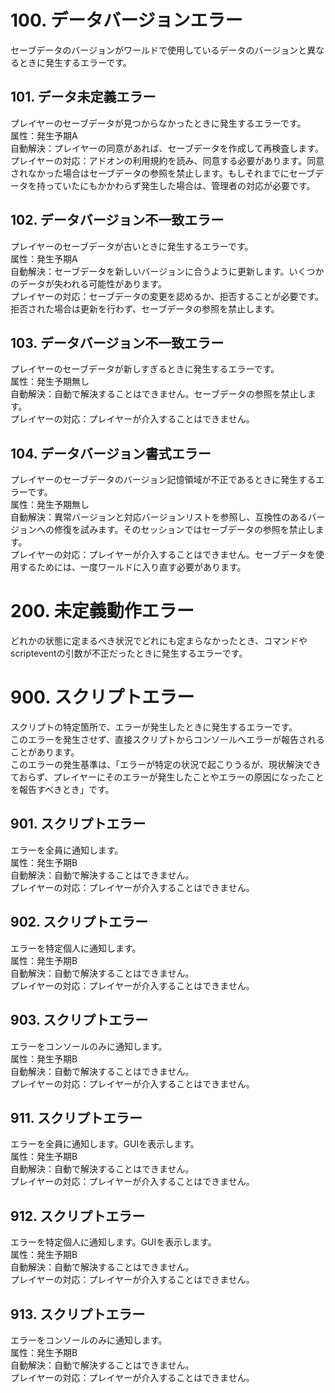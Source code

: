 # 100. データバージョンエラー  
セーブデータのバージョンがワールドで使用しているデータのバージョンと異なるときに発生するエラーです。  

## 101. データ未定義エラー  
プレイヤーのセーブデータが見つからなかったときに発生するエラーです。  
属性：発生予期A  
自動解決：プレイヤーの同意があれば、セーブデータを作成して再検査します。  
プレイヤーの対応：アドオンの利用規約を読み、同意する必要があります。同意されなかった場合はセーブデータの参照を禁止します。もしそれまでにセーブデータを持っていたにもかかわらず発生した場合は、管理者の対応が必要です。  

## 102. データバージョン不一致エラー  
プレイヤーのセーブデータが古いときに発生するエラーです。  
属性：発生予期A  
自動解決：セーブデータを新しいバージョンに合うように更新します。いくつかのデータが失われる可能性があります。  
プレイヤーの対応：セーブデータの変更を認めるか、拒否することが必要です。拒否された場合は更新を行わず、セーブデータの参照を禁止します。

## 103. データバージョン不一致エラー
プレイヤーのセーブデータが新しすぎるときに発生するエラーです。  
属性：発生予期無し  
自動解決：自動で解決することはできません。セーブデータの参照を禁止します。  
プレイヤーの対応：プレイヤーが介入することはできません。

## 104. データバージョン書式エラー
プレイヤーのセーブデータのバージョン記憶領域が不正であるときに発生するエラーです。  
属性：発生予期無し  
自動解決：異常バージョンと対応バージョンリストを参照し、互換性のあるバージョンへの修復を試みます。そのセッションではセーブデータの参照を禁止します。  
プレイヤーの対応：プレイヤーが介入することはできません。セーブデータを使用するためには、一度ワールドに入り直す必要があります。

# 200. 未定義動作エラー
どれかの状態に定まるべき状況でどれにも定まらなかったとき、コマンドやscripteventの引数が不正だったときに発生するエラーです。




# 900. スクリプトエラー
スクリプトの特定箇所で、エラーが発生したときに発生するエラーです。  
このエラーを発生させず、直接スクリプトからコンソールへエラーが報告されることがあります。  
このエラーの発生基準は、「エラーが特定の状況で起こりうるが、現状解決できておらず、プレイヤーにそのエラーが発生したことやエラーの原因になったことを報告すべきとき」です。

## 901. スクリプトエラー
エラーを全員に通知します。  
属性：発生予期B  
自動解決：自動で解決することはできません。  
プレイヤーの対応：プレイヤーが介入することはできません。

## 902. スクリプトエラー
エラーを特定個人に通知します。  
属性：発生予期B  
自動解決：自動で解決することはできません。  
プレイヤーの対応：プレイヤーが介入することはできません。

## 903. スクリプトエラー
エラーをコンソールのみに通知します。  
属性：発生予期B  
自動解決：自動で解決することはできません。  
プレイヤーの対応：プレイヤーが介入することはできません。

## 911. スクリプトエラー
エラーを全員に通知します。GUIを表示します。  
属性：発生予期B  
自動解決：自動で解決することはできません。  
プレイヤーの対応：プレイヤーが介入することはできません。

## 912. スクリプトエラー
エラーを特定個人に通知します。GUIを表示します。  
属性：発生予期B  
自動解決：自動で解決することはできません。  
プレイヤーの対応：プレイヤーが介入することはできません。

## 913. スクリプトエラー
エラーをコンソールのみに通知します。  
属性：発生予期B  
自動解決：自動で解決することはできません。  
プレイヤーの対応：プレイヤーが介入することはできません。